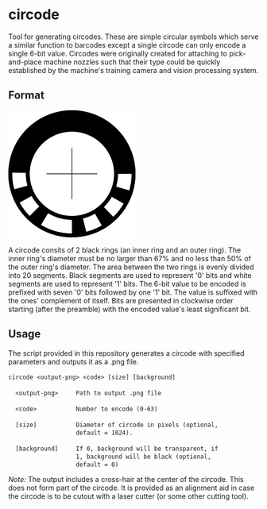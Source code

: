 # circode
Tool for generating circodes. These are simple circular symbols which serve a similar
function to barcodes except a single circode can only encode a single 6-bit value.
Circodes were originally created for attaching to pick-and-place machine nozzles such
that their type could be quickly established by the machine's training camera and
vision processing system.

## Format
![Example Circode](https://github.com/mattbucknall/circode/raw/master/example.png)

A circode consits of 2 black rings (an inner ring and an outer ring). The inner ring's
diameter must be no larger than 67% and no less than 50% of the outer ring's diameter.
The area between the two rings is evenly divided into 20 segments. Black segments are
used to represent '0' bits and white segments are used to represent '1' bits. The 6-bit
value to be encoded is prefixed with seven '0' bits followed by one '1' bit. The value
is suffixed with the ones' complement of itself. Bits are presented in clockwise order
starting (after the preamble) with the encoded value's least significant bit.

## Usage

The script provided in this repository generates a circode with specified parameters and
outputs it as a .png file.

```
circode <output-png> <code> [size] [background]

  <output-png>     Path to output .png file

  <code>           Number to encode (0-63)

  [size]           Diameter of circode in pixels (optional,
                   default = 1024).

  [background]     If 0, background will be transparent, if
                   1, background will be black (optional,
                   default = 0)
```
*Note:* The output includes a cross-hair at the center of the circode. This does not
form part of the circode. It is provided as an alignment aid in case the circode is to
be cutout with a laser cutter (or some other cutting tool).

